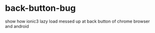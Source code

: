 # back-button-bug
show how ionic3 lazy load messed up at  back button of chrome browser and android

